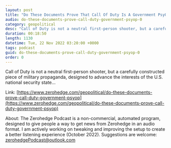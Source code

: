 ```yaml
---
layout: post
title: "Do These Documents Prove That Call Of Duty Is A Government PsyOp?"
audio: do-these-documents-prove-call-duty-government-psyop-0
category: geopolitical
desc: "Call of Duty is not a neutral first-person shooter, but a carefully constructed piece of military propaganda, designed to advance the interests of the U.S. national security state..."
duration: 00:18:50
length: 1130
datetime: Tue, 22 Nov 2022 03:20:00 +0000
tags: podcast
guid: do-these-documents-prove-call-duty-government-psyop-0
order: 0
---
```

Call of Duty is not a neutral first-person shooter, but a carefully constructed piece of military propaganda, designed to advance the interests of the U.S. national security state...

Link: [https://www.zerohedge.com/geopolitical/do-these-documents-prove-call-duty-government-psyop](https://www.zerohedge.com/geopolitical/do-these-documents-prove-call-duty-government-psyop)

About: The Zerohedge Podcast is a non-commercial, automated program, designed to give people a way to get news from Zerohedge in an audio format.  I am actively working on tweaking and improving the setup to create a better listening experience (October 2022).  Suggestions are welcome: [zerohedgePodcast@outlook.com](mailto:zerohedgePodcast@outlook.com)